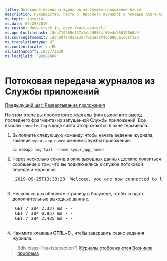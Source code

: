 ```yaml
---
title: Потоковая передача журналов из Службы приложений Azure
description: Руководство, часть 5. Просмотр журналов с помощью Azure CLI
ms.topic: tutorial
ms.date: 09/24/2019
ms.custom: devx-track-js, devx-track-azurecli
ms.openlocfilehash: f8da719269e157a2ab498834f00e4a360120b8a9
ms.sourcegitcommit: 1ddcb0f24d2ae3d1f813ec0f4369865a1c6ef322
ms.translationtype: HT
ms.contentlocale: ru-RU
ms.lasthandoff: 10/27/2020
ms.locfileid: "92688607"
---
```

# <a name="stream-logs-from-app-service"></a>Потоковая передача журналов из Службы приложений

[Предыдущий шаг. Развертывание приложения](tutorial-vscode-azure-cli-node-04.md)

На этом этапе вы просмотрите журналы (или выполните вывод последнего фрагмента) из запущенной Службы приложений. Все вызовы `console.log` в коде сайта отображаются в окне терминала.

1. Выполните следующую команду, чтобы начать ведение журнала, заменив `<your_app_name>` именем Службы приложений:

    ```azurecli
    az webapp log tail --name <your_app_name>
    ```

1. Через несколько секунд в окне выходных данных должно появиться сообщение о том, что вы подключились к службе потоковой передачи журналов.

    <pre>
    2019-09-25T13:39:23  Welcome, you are now connected to log-streaming service. The default timeout is 2 hours. Change the timeout with the App Setting SCM_LOGSTREAM_TIMEOUT (in seconds).
    </pre>

1. Несколько раз обновите страницу в браузере, чтобы создать дополнительные выходные данные.

    <pre>
    GET / 304 2.327 ms - -
    GET / 304 0.957 ms - -
    GET / 304 2.435 ms - -
    </pre>

1. Нажмите клавиши **CTRL**+**C** , чтобы завершить сеанс ведения журнала.

> [!div class="nextstepaction"]
> [Журналы отображаются](tutorial-vscode-azure-cli-node-06.md) [Возникла проблема](https://www.research.net/r/PWZWZ52?tutorial=node-deployment&step=tailing-logs)
